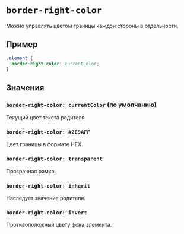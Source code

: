 # `border-right-color`

Можно управлять цветом границы каждой стороны в отдельности.

## Пример

```css
.element {
  border-right-color: currentColor;
}
```

## Значения

### `border-right-color: currentColor` (по умолчанию)

Текущий цвет текста родителя.

### `border-right-color: #2E9AFF`

Цвет границы в формате HEX.

### `border-right-color: transparent`

Прозрачная рамка.

### `border-right-color: inherit`

Наследует значение родителя.

### `border-right-color: invert`

Противоположный цвету фона элемента.
